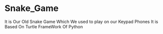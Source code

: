 # Snake_Game
It is Our Old Snake Game Which We used to play on our Keypad Phones 
It is Based On Turtle FrameWork Of Python

